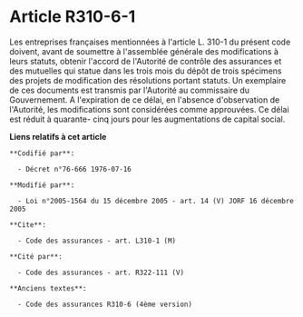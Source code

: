 # Article R310-6-1

Les entreprises françaises mentionnées à l'article L. 310-1 du présent code doivent, avant de soumettre à l'assemblée
générale des modifications à leurs statuts, obtenir l'accord de l'Autorité de contrôle des assurances et des mutuelles qui
statue dans les trois mois du dépôt de trois spécimens des projets de modification des résolutions portant statuts. Un
exemplaire de ces documents est transmis par l'Autorité au commissaire du Gouvernement. A l'expiration de ce délai, en
l'absence d'observation de l'Autorité, les modifications sont considérées comme approuvées. Ce délai est réduit à quarante-
cinq jours pour les augmentations de capital social.

**Liens relatifs à cet article**

	**Codifié par**:

	  - Décret n°76-666 1976-07-16

	**Modifié par**:

	  - Loi n°2005-1564 du 15 décembre 2005 - art. 14 (V) JORF 16 décembre 2005

	**Cite**:

	  - Code des assurances - art. L310-1 (M)

	**Cité par**:

	  - Code des assurances - art. R322-111 (V)

	**Anciens textes**:

	  - Code des assurances R310-6 (4ème version)
